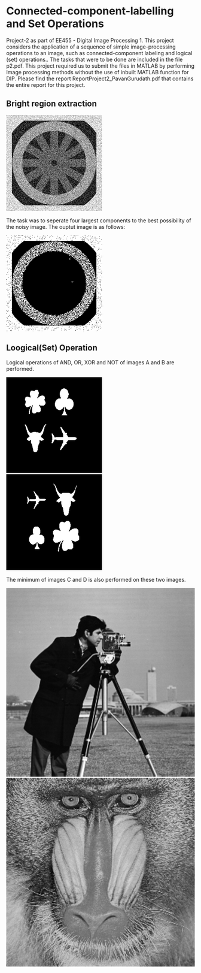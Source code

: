 # Connected-component-labelling and Set Operations
Project-2 as part of EE455 - Digital Image Processing 1. This project considers the application of a sequence of simple image-processing operations to an image, such as connected-component labeling and logical (set) operations.. The tasks that were to be done are included in the file p2.pdf. This project required us to submit the files in MATLAB by performing Image processing methods without the use of inbuilt MATLAB function for DIP. Please find the report ReportProject2_PavanGurudath.pdf that contains the entire report for this project.

## Bright region extraction
![alt text](wheelnoise.gif "Original noisy image")

The task was to seperate four largest components to the best possibility of the noisy image. The ouptut image is as follows: 

![alt text](OutputImages/All_Component.gif "Output image with the four largest component merged")


## Loogical(Set) Operation
Logical operations of AND, OR, XOR and NOT of images A  and B are performed. 

![alt text](match1.gif "Image A") ![alt text](match2.gif "Image B") 


The minimum of images C and D is also performed on these two images. 

![alt text](cameraman.tif "Image C") ![alt text](mandril_gray.tif "Image D")

